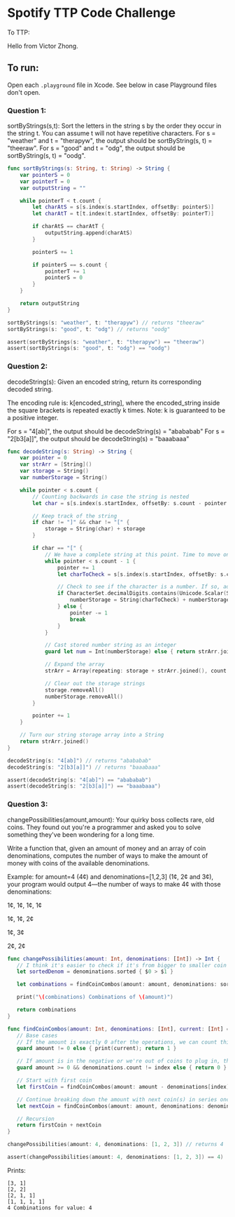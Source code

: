 # Spotify TTP Code Challenge
To TTP: 

Hello from Victor Zhong.


## To run:
Open each `.playground` file in Xcode.
See below in case Playground files don't open.

### Question 1:

sortByStrings(s,t): Sort the letters in the string s by the order they occur in the string t. You can assume t will not have repetitive characters. For s = "weather" and t = "therapyw", the output should be sortByString(s, t) = "theeraw". For s = "good" and t = "odg", the output should be sortByString(s, t) = "oodg".

```swift
func sortByStrings(s: String, t: String) -> String {
    var pointerS = 0
    var pointerT = 0
    var outputString = ""

    while pointerT < t.count {
        let charAtS = s[s.index(s.startIndex, offsetBy: pointerS)]
        let charAtT = t[t.index(t.startIndex, offsetBy: pointerT)]

        if charAtS == charAtT {
            outputString.append(charAtS)
        }

        pointerS += 1

        if pointerS == s.count {
            pointerT += 1
            pointerS = 0
        }
    }

    return outputString
}

sortByStrings(s: "weather", t: "therapyw") // returns "theeraw"
sortByStrings(s: "good", t: "odg") // returns "oodg"

assert(sortByStrings(s: "weather", t: "therapyw") == "theeraw")
assert(sortByStrings(s: "good", t: "odg") == "oodg")
```

### Question 2:

decodeString(s): Given an encoded string, return its corresponding decoded string.

The encoding rule is: k[encoded_string], where the encoded_string inside the square brackets is repeated exactly k times. Note: k is guaranteed to be a positive integer.

For s = "4[ab]", the output should be decodeString(s) = "abababab"
For s = "2[b3[a]]", the output should be decodeString(s) = "baaabaaa"

```swift
func decodeString(s: String) -> String {
    var pointer = 0
    var strArr = [String]()
    var storage = String()
    var numberStorage = String()

    while pointer < s.count {
        // Counting backwards in case the string is nested
        let char = s[s.index(s.startIndex, offsetBy: s.count - pointer - 1)]

        // Keep track of the string
        if char != "]" && char != "[" {
            storage = String(char) + storage
        }

        if char == "[" {
            // We have a complete string at this point. Time to move on and find the number. Check the integer.
            while pointer < s.count - 1 {
                pointer += 1
                let charToCheck = s[s.index(s.startIndex, offsetBy: s.count - pointer - 1)]

                // Check to see if the character is a number. If so, add it to our number storage string. If not, uncheck and continue with the operation.
                if CharacterSet.decimalDigits.contains(Unicode.Scalar(String(charToCheck))!) {
                    numberStorage = String(charToCheck) + numberStorage
                } else {
                    pointer -= 1
                    break
                }
            }

            // Cast stored number string as an integer
            guard let num = Int(numberStorage) else { return strArr.joined() }

            // Expand the array
            strArr = Array(repeating: storage + strArr.joined(), count: num)

            // Clear out the storage strings
            storage.removeAll()
            numberStorage.removeAll()
        }

        pointer += 1
    }

    // Turn our string storage array into a String
    return strArr.joined()
}

decodeString(s: "4[ab]") // returns "abababab"
decodeString(s: "2[b3[a]]") // returns "baaabaaa"

assert(decodeString(s: "4[ab]") == "abababab")
assert(decodeString(s: "2[b3[a]]") == "baaabaaa")
```

### Question 3:

changePossibilities(amount,amount): Your quirky boss collects rare, old coins. They found out you're a programmer and asked you to solve something they've been wondering for a long time.

 Write a function that, given an amount of money and an array of coin denominations, computes the number of ways to make the amount of money with coins of the available denominations.

 Example: for amount=4 (4¢) and denominations=[1,2,3] (1¢, 2¢ and 3¢), your program would output 4—the number of ways to make 4¢ with those denominations:

 1¢, 1¢, 1¢, 1¢
 
 1¢, 1¢, 2¢
 
 1¢, 3¢
 
 2¢, 2¢
 
 ```swift
 func changePossibilities(amount: Int, denominations: [Int]) -> Int {
    // I think it's easier to check if it's from bigger to smaller coin sizes
    let sortedDenom = denominations.sorted { $0 > $1 }

    let combinations = findCoinCombos(amount: amount, denominations: sortedDenom)

    print("\(combinations) Combinations of \(amount)")

    return combinations
}

func findCoinCombos(amount: Int, denominations: [Int], current: [Int] = [], index: Int = 0) -> Int {
    // Base cases
    // If the amount is exactly 0 after the operations, we can count this as a valid combo
    guard amount != 0 else { print(current); return 1 }

    // If amount is in the negative or we're out of coins to plug in, this isn't a valid combo
    guard amount >= 0 && denominations.count != index else { return 0 }

    // Start with first coin
    let firstCoin = findCoinCombos(amount: amount - denominations[index], denominations: denominations, current: current + [denominations[index]], index: index)

    // Continue breaking down the amount with next coin(s) in series once current coin is bigger than amount
    let nextCoin = findCoinCombos(amount: amount, denominations: denominations, current: current, index: index + 1)

    // Recursion
    return firstCoin + nextCoin
}

changePossibilities(amount: 4, denominations: [1, 2, 3]) // returns 4

assert(changePossibilities(amount: 4, denominations: [1, 2, 3]) == 4)
```

Prints:
```
[3, 1]
[2, 2]
[2, 1, 1]
[1, 1, 1, 1]
4 Combinations for value: 4
```